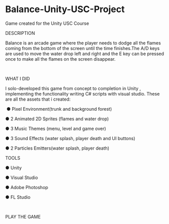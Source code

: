 # Balance-Unity-USC-Project
Game created for the Unity USC Course

DESCRIPTION



Balance is an arcade game where the player needs to dodge all the flames coming from the bottom of the screen until the time finishes.The A/D keys are used to move the water drop left and right and the E key can be pressed once to make all the flames on the screen disappear.

​

WHAT I DID

 

I solo-developed this game from concept to completion in Unity , implementing the functionality writing C# scripts with visual studio. These are all the assets that i created:

​
● Pixel Environment(trunk and background forest)

● 2 Animated 2D Sprites (flames and water drop)

● 3 Music Themes (menu, level and game over)

● 3 Sound Effects (water splash, player death and UI buttons)

● 2 Particles Emitters(water splash, player death)

 

TOOLS

 

● Unity

● Visual Studio

● Adobe Photoshop

● FL Studio

​

PLAY THE GAME

